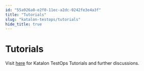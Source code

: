 ```yaml
---
id: "55a926a0-e2f0-11ec-a2dc-0242fe3e4a3f"
title: "Tutorials"
slug: "katalon-testops/tutorials"
hide_title: true
---
```

  

# <a id="id" class="anchor_top_offset"/><a id="ariaid-title1" class="anchor_top_offset"/>Tutorials

  
    
<p xmlns="http://www.w3.org/1999/xhtml" className="p">Visit <a className="xref j-external-link" href="https://forum.katalon.com/c/katalon-analytics/tutorials/56" target="_blank">here</a>   for Katalon TestOps Tutorials and further discussions.</p> 
  

